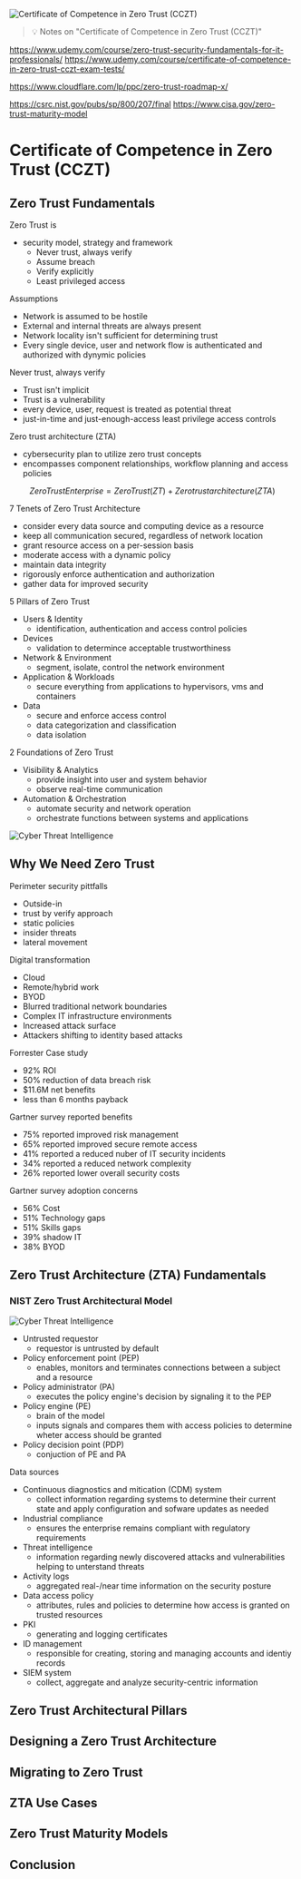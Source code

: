 ![Certificate of Competence in Zero Trust (CCZT)](images/zt.jpg "Certificate of Competence in Zero Trust (CCZT)")

> :bulb: Notes on "Certificate of Competence in Zero Trust (CCZT)"

https://www.udemy.com/course/zero-trust-security-fundamentals-for-it-professionals/
https://www.udemy.com/course/certificate-of-competence-in-zero-trust-cczt-exam-tests/


https://www.cloudflare.com/lp/ppc/zero-trust-roadmap-x/


https://csrc.nist.gov/pubs/sp/800/207/final
https://www.cisa.gov/zero-trust-maturity-model




# Certificate of Competence in Zero Trust (CCZT)

## Zero Trust Fundamentals

Zero Trust is
- security model, strategy and framework
    - Never trust, always verify
    - Assume breach
    - Verify explicitly
    - Least privileged access

Assumptions
- Network is assumed to be hostile
- External and internal threats are always present
- Network locality isn't sufficient for determining trust
- Every single device, user and network flow is authenticated and authorized with dynymic policies


Never trust, always verify
- Trust isn't implicit
- Trust is a vulnerability
- every device, user, request is treated as potential threat
- just-in-time and just-enough-access least privilege access controls


Zero trust architecture (ZTA)
- cybersecurity plan to utilize zero trust concepts
- encompasses component relationships, workflow planning and access policies

$$
Zero Trust Enterprise = Zero Trust (ZT) + Zero trust architecture (ZTA)
$$

7 Tenets of Zero Trust Architecture
- consider every data source and computing device as a resource
- keep all communication secured, regardless of network location
- grant resource access on a per-session basis
- moderate access with a dynamic policy
- maintain data integrity
- rigorously enforce authentication and authorization
- gather data for improved security

5 Pillars of Zero Trust
- Users & Identity
    - identification, authentication and access control policies
- Devices
    - validation to determince acceptable trustworthiness
- Network & Environment
    - segment, isolate, control the network environment
- Application & Workloads
    - secure everything from applications to hypervisors, vms and containers
- Data
    - secure and enforce access control
    - data categorization and classification
    - data isolation

2 Foundations of Zero Trust
- Visibility & Analytics
    - provide insight into user and system behavior
    - observe real-time communication
- Automation & Orchestration
    - automate security and network operation
    - orchestrate functions between systems and applications

![Cyber Threat Intelligence](images/zt1.png)

## Why We Need Zero Trust

Perimeter security pittfalls
- Outside-in
- trust by verify approach
- static policies
- insider threats
- lateral movement

Digital transformation
- Cloud
- Remote/hybrid work
- BYOD
- Blurred traditional network boundaries
- Complex IT infrastructure environments
- Increased attack surface
- Attackers shifting to identity based attacks

Forrester Case study
- 92% ROI
- 50% reduction of data breach risk
- $11.6M net benefits
- less than 6 months payback

Gartner survey reported benefits
- 75% reported improved risk management
- 65% reported improved secure remote access
- 41% reported a reduced nuber of IT security incidents
- 34% reported a reduced network complexity
- 26% reported lower overall security costs

Gartner survey adoption concerns
- 56% Cost
- 51% Technology gaps
- 51% Skills gaps
- 39% shadow IT
- 38% BYOD

## Zero Trust Architecture (ZTA) Fundamentals

### NIST Zero Trust Architectural Model

![Cyber Threat Intelligence](images/zt2.png)

- Untrusted requestor
    - requestor is untrusted by default
- Policy enforcement point (PEP)
    - enables, monitors and terminates connections between a subject and a resource
- Policy administrator (PA)
    - executes the policy engine's decision by signaling it to the PEP
- Policy engine (PE)
    - brain of the model
    - inputs signals and compares them with access policies to determine wheter access should be granted
- Policy decision point (PDP)
    - conjuction of PE and PA

Data sources
- Continuous diagnostics and mitication (CDM) system
    - collect information regarding systems to determine their current state and apply configuration and sofware updates as needed
- Industrial compliance
    - ensures the enterprise remains compliant with regulatory requirements
- Threat intelligence
    - information regarding newly discovered attacks and vulnerabilities helping to unterstand threats
- Activity logs
    - aggregated real-/near time information on the security posture
- Data access policy
    - attributes, rules and policies to determine how access is granted on trusted resources
- PKI
    - generating and logging certificates
- ID management
    - responsible for creating, storing and managing accounts and identiy records
- SIEM system
    - collect, aggregate and analyze security-centric information


## Zero Trust Architectural Pillars


## Designing a Zero Trust Architecture


## Migrating to Zero Trust


## ZTA Use Cases


## Zero Trust Maturity Models

## Conclusion





